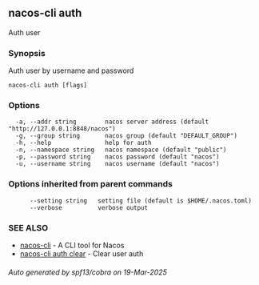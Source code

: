 ## nacos-cli auth

Auth user

### Synopsis

Auth user by username and password

```
nacos-cli auth [flags]
```

### Options

```
  -a, --addr string        nacos server address (default "http://127.0.0.1:8848/nacos")
  -g, --group string       nacos group (default "DEFAULT_GROUP")
  -h, --help               help for auth
  -n, --namespace string   nacos namespace (default "public")
  -p, --password string    nacos password (default "nacos")
  -u, --username string    nacos username (default "nacos")
```

### Options inherited from parent commands

```
      --setting string   setting file (default is $HOME/.nacos.toml)
      --verbose          verbose output
```

### SEE ALSO

* [nacos-cli](nacos-cli.md)	 - A CLI tool for Nacos
* [nacos-cli auth clear](nacos-cli_auth_clear.md)	 - Clear user auth

###### Auto generated by spf13/cobra on 19-Mar-2025
